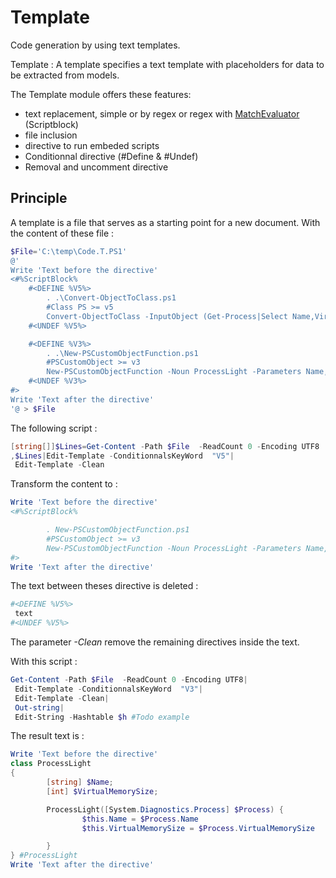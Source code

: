 # Template
Code generation by using text templates.

Template : A template specifies a text template with placeholders for data to be extracted from models.


The Template module offers these features:
 * text replacement, simple or by regex or regex with [MatchEvaluator](https://msdn.microsoft.com/en-us/library/system.text.regularexpressions.matchevaluator(v=vs.110).aspx) (Scriptblock)
 * file inclusion
 * directive to run embeded scripts
 * Conditionnal directive (#Define & #Undef)
 * Removal and uncomment directive

## Principle
A template is a file that serves as a starting point for a new document.
With the content of these file :
```Powershell
$File='C:\temp\Code.T.PS1'
@'
Write 'Text before the directive'
<#%ScriptBlock%
    #<DEFINE %V5%>
        . .\Convert-ObjectToClass.ps1
        #Class PS >= v5
        Convert-ObjectToClass -InputObject (Get-Process|Select Name,VirtualMemorySize -First 1)
    #<UNDEF %V5%>

    #<DEFINE %V3%>
        . .\New-PSCustomObjectFunction.ps1
        #PSCustomObject >= v3
        New-PSCustomObjectFunction -Noun ProcessLight -Parameters Name,VirtualMemorySize -File
    #<UNDEF %V3%>
#>
Write 'Text after the directive'
'@ > $File
```
The following script :
```Powershell
[string[]]$Lines=Get-Content -Path $File  -ReadCount 0 -Encoding UTF8
,$Lines|Edit-Template -ConditionnalsKeyWord  "V5"|
 Edit-Template -Clean
```
Transform the content to :
```Powershell
Write 'Text before the directive'
<#%ScriptBlock%

        . New-PSCustomObjectFunction.ps1
        #PSCustomObject >= v3
        New-PSCustomObjectFunction -Noun ProcessLight -Parameters Name,VirtualMemorySize -File
#>
Write 'Text after the directive'
```
The text between theses directive is deleted :
```Powershell
#<DEFINE %V5%>
 text
#<UNDEF %V5%>
```
The parameter _*-Clean*_ remove the remaining directives inside the text.

With this script :
```Powershell
Get-Content -Path $File  -ReadCount 0 -Encoding UTF8|
 Edit-Template -ConditionnalsKeyWord  "V3"|
 Edit-Template -Clean|
 Out-string|
 Edit-String -Hashtable $h #Todo example
```
The result text is :
```Powershell
Write 'Text before the directive'
class ProcessLight
{
        [string] $Name;
        [int] $VirtualMemorySize;

        ProcessLight([System.Diagnostics.Process] $Process) {
                $this.Name = $Process.Name
                $this.VirtualMemorySize = $Process.VirtualMemorySize

        }
} #ProcessLight
Write 'Text after the directive'
```
